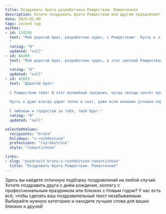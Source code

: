 ```yaml
---
title: Поздравить брата разработчика Рождеством. Романтичное
description: Хотите поздравить брата Рождеством или другим праздником? Наш ИИ создаст незабываемое поздравление, а вы обязательно выделитесь среди других.  
date: 2025-01-09
tags: second tag
wishes:
- id: 134356
  text: "Мой дорогой брат, разработчик чудес, с Рождеством!  Пусть в этот светлый праздник  твоя жизнь наполнится таким же волшебством и теплом, какое ты вкладываешь в свой код.  Пусть звёзды на небе сияют для тебя так же ярко, как  твои идеи,  и пусть каждый день дарит  тебе вдохновение и любовь.  Я бесконечно люблю тебя и ценю.  Счастливого Рождества!
  "
  rating: "0"
  updated: "null"
- id: 84309
  text: "Мой дорогой брат, разработчик чудес, в этот светлый Рождественский вечер, когда звезды светят особенно ярко, я хочу пожелать тебе не только исполнения всех твоих профессиональных замыслов, но и безграничного счастья. Пусть твой код жизни будет полон любви, а каждый день – новой, восхитительной строкой в книге твоей судьбы. Пусть Рождество принесет тебе покой и умиротворение, а в сердце поселится волшебство, подобное тому, что ты создаешь в своих программах. Люблю тебя!
  "
  rating: "0"
  updated: "null"
- id: 42853
  text: "Дорогой брат!
  
  С Рождеством тебя! В этот волшебный праздник, когда звезды светят ярче, чем когда-либо, я желаю тебе не только удачи в коде, но и вдохновения в жизни. Пусть каждый момент будет так же гармоничен, как идеальная строка кода, а каждый новый проект приносит радость и удовлетворение.
  
  Пусть в душе всегда царит тепло и свет, даже если внешние условия порой могут казаться сложными. Желаю тебе на этом пути любви, понимания и поддержки, чтобы каждый шаг приближал к заветной цели.
  
  С любовью и гордостью за тебя, твой брат."
  rating: "0"
  updated: "null"

selectedValues:
  recipients: "brata"
  holidays: "s-rozhdestvom"
  professions: "razrabotchik"
  style: "romantichnoe"

links:
- slug: "pozdravit-brata-s-rozhdestvom-romantichnoe"
  title: "Поздравить брата Рождеством. Романтичное"
---
```


Здесь вы найдете отличную подборку поздравлений на любой случай.
Хотите поздравить друга с днём рождения, коллегу с профессиональным праздником или близких с Новым годом? У нас есть всё, чтобы сделать ваш поздравительный текст незабываемым. Выбирайте нужную категорию и находите лучшие слова для ваших близких и друзей!
